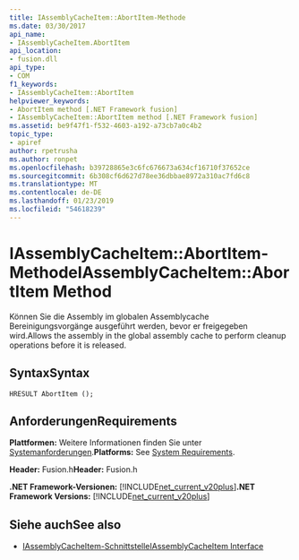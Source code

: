 ```yaml
---
title: IAssemblyCacheItem::AbortItem-Methode
ms.date: 03/30/2017
api_name:
- IAssemblyCacheItem.AbortItem
api_location:
- fusion.dll
api_type:
- COM
f1_keywords:
- IAssemblyCacheItem::AbortItem
helpviewer_keywords:
- AbortItem method [.NET Framework fusion]
- IAssemblyCacheItem::AbortItem method [.NET Framework fusion]
ms.assetid: be9f47f1-f532-4603-a192-a73cb7a0c4b2
topic_type:
- apiref
author: rpetrusha
ms.author: ronpet
ms.openlocfilehash: b39728865e3c6fc676673a634cf16710f37652ce
ms.sourcegitcommit: 6b308cf6d627d78ee36dbbae8972a310ac7fd6c8
ms.translationtype: MT
ms.contentlocale: de-DE
ms.lasthandoff: 01/23/2019
ms.locfileid: "54618239"
---
```

# <a name="iassemblycacheitemabortitem-method"></a><span data-ttu-id="4d75c-102">IAssemblyCacheItem::AbortItem-Methode</span><span class="sxs-lookup"><span data-stu-id="4d75c-102">IAssemblyCacheItem::AbortItem Method</span></span>
<span data-ttu-id="4d75c-103">Können Sie die Assembly im globalen Assemblycache Bereinigungsvorgänge ausgeführt werden, bevor er freigegeben wird.</span><span class="sxs-lookup"><span data-stu-id="4d75c-103">Allows the assembly in the global assembly cache to perform cleanup operations before it is released.</span></span>  
  
## <a name="syntax"></a><span data-ttu-id="4d75c-104">Syntax</span><span class="sxs-lookup"><span data-stu-id="4d75c-104">Syntax</span></span>  
  
```  
HRESULT AbortItem ();  
```  
  
## <a name="requirements"></a><span data-ttu-id="4d75c-105">Anforderungen</span><span class="sxs-lookup"><span data-stu-id="4d75c-105">Requirements</span></span>  
 <span data-ttu-id="4d75c-106">**Plattformen:** Weitere Informationen finden Sie unter [Systemanforderungen](../../../../docs/framework/get-started/system-requirements.md).</span><span class="sxs-lookup"><span data-stu-id="4d75c-106">**Platforms:** See [System Requirements](../../../../docs/framework/get-started/system-requirements.md).</span></span>  
  
 <span data-ttu-id="4d75c-107">**Header:** Fusion.h</span><span class="sxs-lookup"><span data-stu-id="4d75c-107">**Header:** Fusion.h</span></span>  
  
 <span data-ttu-id="4d75c-108">**.NET Framework-Versionen:** [!INCLUDE[net_current_v20plus](../../../../includes/net-current-v20plus-md.md)]</span><span class="sxs-lookup"><span data-stu-id="4d75c-108">**.NET Framework Versions:** [!INCLUDE[net_current_v20plus](../../../../includes/net-current-v20plus-md.md)]</span></span>  
  
## <a name="see-also"></a><span data-ttu-id="4d75c-109">Siehe auch</span><span class="sxs-lookup"><span data-stu-id="4d75c-109">See also</span></span>
- [<span data-ttu-id="4d75c-110">IAssemblyCacheItem-Schnittstelle</span><span class="sxs-lookup"><span data-stu-id="4d75c-110">IAssemblyCacheItem Interface</span></span>](../../../../docs/framework/unmanaged-api/fusion/iassemblycacheitem-interface.md)
